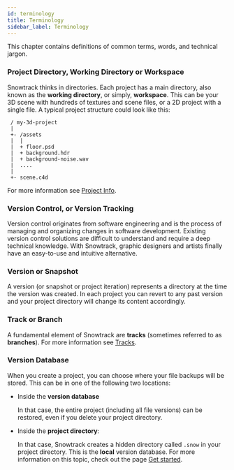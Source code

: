 ```yaml
---
id: terminology
title: Terminology
sidebar_label: Terminology
---
```


This chapter contains definitions of common terms, words, and technical jargon.

### Project Directory, Working Directory or Workspace

Snowtrack thinks in directories. Each project has a main directory, also known as the **working directory**, or simply, **workspace**. This can be your 3D scene with hundreds of textures and scene files, or a 2D project with a single file. A typical project structure could look like this:

```text
 / my-3d-project
 |
 +- /assets
 |  |
 |  + floor.psd
 |  + background.hdr
 |  + background-noise.wav
 |  ....
 |
 +- scene.c4d
```

For more information see [Project Info](project.md).

### Version Control, or Version Tracking

Version control originates from software engineering and is the process of managing and organizing changes in software development. Existing version control solutions are difficult to understand and require a deep technical knowledge. With Snowtrack, graphic designers and artists finally have an easy-to-use and intuitive alternative.

### Version or Snapshot

A version (or snapshot or project iteration) represents a directory at the time the version was created. In each project you can revert to any past version and your project directory will change its content accordingly.

### Track or Branch

A fundamental element of Snowtrack are **tracks** (sometimes referred to as **branches**). For more information see [Tracks](tracks.md).

### Version Database

When you create a project, you can choose where your file backups will be stored. This can be in one of the following two locations:

- Inside the **version database**

  In that case, the entire project (including all file versions) can be restored, even if you delete your project directory.

- Inside the **project directory**:

  In that case, Snowtrack creates a hidden directory called `.snow` in your project directory. This is the **local** version database. For more information on this topic, check out the page [Get started](getting-started.md).
